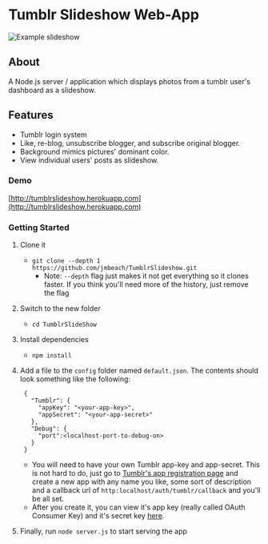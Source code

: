 ﻿# Tumblr Slideshow Web-App

![Example slideshow](http://i.imgur.com/UUfIqYL.png)

## About
A Node.js server / application which displays photos from a tumblr user's dashboard as a slideshow.

## Features
- Tumblr login system
- Like, re-blog, unsubscribe blogger, and subscribe original blogger.
- Background mimics pictures' dominant color.
- View individual users' posts as slideshow.

### Demo
[http://tumblrslideshow.herokuapp.com](http://tumblrslideshow.herokuapp.com)

### Getting Started
1. Clone it
   * `git clone --depth 1 https://github.com/jmbeach/TumblrSlideshow.git`
     * Note: `--depth` flag just makes it not get everything so it clones faster. If you think you'll need more of the history, just remove the flag
2. Switch to the new folder
   * `cd TumblrSlideShow`
3. Install dependencies
   * `npm install`
4. Add a file to the `config` folder named `default.json`. The contents should look something like the following:

		{
		  "Tumblr": {
			"appKey": "<your-app-key>",
			"appSecret": "<your-app-secret>"
		  },
		  "Debug": {
			"port":<localhost-port-to-debug-on>
		  }
		}
   * You will need to have your own Tumblr app-key and app-secret. This is not hard to do, just go to [Tumblr's app registration page](https://www.tumblr.com/oauth/register) and create a new app with any name you like, some sort of description and a callback url of `http:localhost/auth/tumblr/callback` and you'll be all set.
   * After you create it, you can view it's app key (really called OAuth Consumer Key) and it's secret key [here](https://www.tumblr.com/oauth/apps).
4. Finally, run `node server.js` to start serving the app
